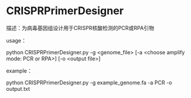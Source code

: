 # CRISPRPrimerDesigner
描述：为病毒基因组设计用于CRISPR核酸检测的PCR或RPA引物  

usage：  

python CRISPRPrimerDesigner.py -g \<genome_file> [-a \<choose amplify mode: PCR or RPA>] [-o \<output file>]  

example：  

python CRISPRPrimerDesigner.py -g example_genome.fa -a PCR -o output.txt

